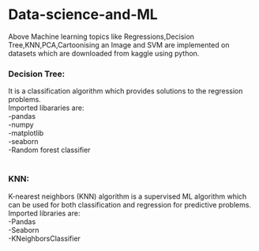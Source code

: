 # Data-science-and-ML
Above Machine learning topics like Regressions,Decision Tree,KNN,PCA,Cartoonising an Image and SVM are implemented on datasets which are downloaded from kaggle using python.


### Decision Tree:
It is a classification algorithm which provides solutions to the regression problems.<br>
Imported libararies are:<br>
    -pandas<br>
    -numpy<br>
    -matplotlib<br>
    -seaborn<br>
    -Random forest classifier<br>
<br>
### KNN:
K-nearest neighbors (KNN) algorithm is a supervised ML algorithm which can be used for both classification and regression for predictive problems.<br>
Imported libraries are:<br>
    -Pandas<br>
    -Seaborn<br>
    -KNeighborsClassifier<br>
    


    
    
    
